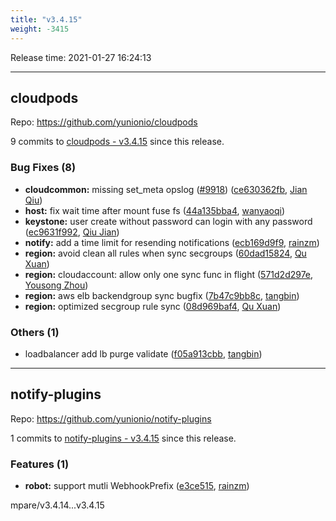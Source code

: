 ```yaml
---
title: "v3.4.15"
weight: -3415
---
```


Release time: 2021-01-27 16:24:13

---
## cloudpods

Repo: https://github.com/yunionio/cloudpods

9 commits to [cloudpods - v3.4.15] since this release.

### Bug Fixes (8)
- **cloudcommon:** missing set_meta opslog ([#9918](https://github.com/yunionio/cloudpods/issues/9918)) ([ce630362fb](https://github.com/yunionio/cloudpods/commit/ce630362fb90cf969bd7f25d7d5a750fa218ca82), [Jian Qiu](mailto:swordqiu@gmail.com))
- **host:** fix wait time after mount fuse fs ([44a135bba4](https://github.com/yunionio/cloudpods/commit/44a135bba44cc0aa33344fb7fb1f76b99394f490), [wanyaoqi](mailto:wanyaoqi@yunionyun.com))
- **keystone:** user create without password can login with any password ([ec9631f992](https://github.com/yunionio/cloudpods/commit/ec9631f992c01da412cf27e61b092fb931ffea0d), [Qiu Jian](mailto:qiujian@yunionyun.com))
- **notify:** add a time limit for resending notifications ([ecb169d9f9](https://github.com/yunionio/cloudpods/commit/ecb169d9f9a953ac8bc20ca868a1acaa852bbe7b), [rainzm](mailto:mjoycarry@gmail.com))
- **region:** avoid clean all rules when sync secgroups ([60dad15824](https://github.com/yunionio/cloudpods/commit/60dad15824dca045d08539804ffaac69408eb1f4), [Qu Xuan](mailto:quxuan@yunionyun.com))
- **region:** cloudaccount: allow only one sync func in flight ([571d2d297e](https://github.com/yunionio/cloudpods/commit/571d2d297eee8424359fcda7486e92ee5990fd23), [Yousong Zhou](mailto:zhouyousong@yunionyun.com))
- **region:** aws elb backendgroup sync bugfix ([7b47c9bb8c](https://github.com/yunionio/cloudpods/commit/7b47c9bb8c21a994ac8b9b8d26a6866f4fb3c0eb), [tangbin](mailto:tangbin@yunion.cn))
- **region:** optimized secgroup rule sync ([08d969baf4](https://github.com/yunionio/cloudpods/commit/08d969baf4bd7cf9bc53d1f7521525d017b1f5f2), [Qu Xuan](mailto:quxuan@yunionyun.com))

### Others (1)
- loadbalancer add lb purge validate ([f05a913cbb](https://github.com/yunionio/cloudpods/commit/f05a913cbbe61617496bb4a7a50024b7fe365dd8), [tangbin](mailto:tangbin@yunion.cn))

[cloudpods - v3.4.15]: https://github.com/yunionio/cloudpods/compare/v3.4.14...v3.4.15
---
## notify-plugins

Repo: https://github.com/yunionio/notify-plugins

1 commits to [notify-plugins - v3.4.15] since this release.

### Features (1)
- **robot:** support mutli WebhookPrefix ([e3ce515](https://github.com/yunionio/notify-plugins/commit/e3ce5154bc0e6d347ee43c394e8ad3203ccc826e), [rainzm](mailto:mjoycarry@gmail.com))

[notify-plugins - v3.4.15]: https://github.com/yunionio/notify-plugins/compare/v3.4.14...v3.4.15
mpare/v3.4.14...v3.4.15
